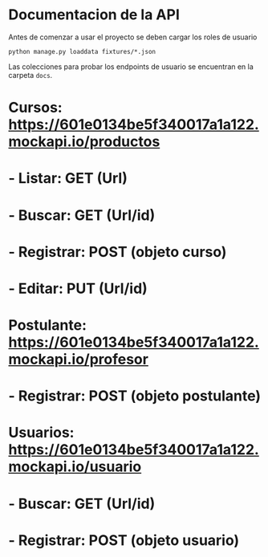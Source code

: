 # Documentacion de la API

Antes de comenzar a usar el proyecto se deben cargar los roles de usuario

``python manage.py loaddata fixtures/*.json``

Las colecciones para probar los endpoints de usuario se encuentran en la carpeta ``docs``.

# Cursos: https://601e0134be5f340017a1a122.mockapi.io/productos
# - Listar: GET (Url)
# - Buscar: GET (Url/id)
# - Registrar: POST (objeto curso)
# - Editar: PUT (Url/id)

# Postulante: https://601e0134be5f340017a1a122.mockapi.io/profesor
# - Registrar: POST (objeto postulante)

# Usuarios: https://601e0134be5f340017a1a122.mockapi.io/usuario
# - Buscar: GET (Url/id)
# - Registrar: POST (objeto usuario)